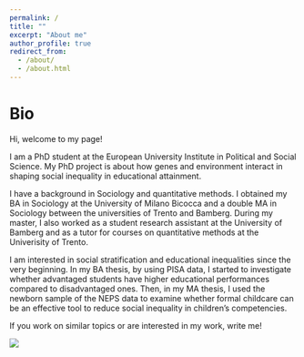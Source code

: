 ```yaml
---
permalink: /
title: ""
excerpt: "About me"
author_profile: true
redirect_from: 
  - /about/
  - /about.html
---
```


Bio
======

Hi, welcome to my page!

I am a PhD student at the European University Institute in Political and Social Science. My PhD project is about how genes and environment interact in shaping social inequality in educational attainment.  

I have a background in Sociology and quantitative methods. I obtained my BA in Sociology at the University of Milano Bicocca and a double MA in Sociology between the universities of Trento and Bamberg. During my master, I also worked as a student research assistant at the University of Bamberg and as a tutor for courses on quantitative methods at the Univerisity of Trento.

I am interested in social stratification and educational inequalities since the very beginning. In my BA thesis, by using PISA data, I started to investigate whether advantaged students have higher educational performances compared to disadvantaged ones. Then, in my MA thesis, I used the newborn sample of the NEPS data to examine whether formal childcare can be an effective tool to reduce social inequality in children’s competencies.  

If you work on similar topics or are interested in my work, write me! 


![](http://gaiaghirardi.github.io/images/bybike1.jpeg)
